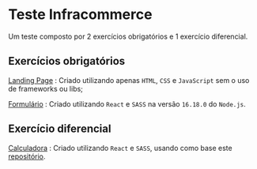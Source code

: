 # Teste Infracommerce

Um teste composto por 2 exercícios obrigatórios e 1 exercício diferencial.

## Exercícios obrigatórios

[Landing Page](landing-page/) : Criado utilizando apenas `HTML`, `CSS` e `JavaScript` sem o uso de frameworks ou libs;

[Formulário](formulario/) : Criado utilizando `React` e `SASS` na versão `16.18.0` do `Node.js`.

## Exercício diferencial

[Calculadora](calculadora/) : Criado utilizando `React` e `SASS`, usando como base este [repositório](https://github.com/madzadev/calculator).